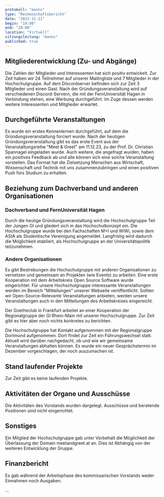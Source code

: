 ```yaml
---
protokoll: "manns"
type: "Rechenschaftsbericht"
date: "2023-11-11"
begin: "19:00"
end: "20:00"
location: "Virtuell"
sitzungsleitung: "manns"
published: true
---
```


## Mitgliederentwicklung (Zu- und Abgänge)

Die Zahlen der Mitglieder und Interessenten hat sich positiv entwickelt. Zur Zeit haben wir 24 Teilnehmer auf unserer Mailingliste und 7 Mitglieder in der Hochschulgruppe. Auf dem Discordserver befinden sich zur Zeit 3 Mitglieder und einen Gast. Nach der Gründungsveranstaltung wird auf verschiedenen Discord-Servern, die mit der FernUniversität Hagen in Verbindung stehen, eine Werbung durchgeführt. Im Zuge dessen werden weitere Interessenten und Mitglieder erwartet.

## Durchgeführte Veranstaltungen

Es wurde ein erstes Kennenlernen durchgeführt, auf dem die Gründungsveranstaltung forciert wurde. Nach der heutigen Gründungsveranstaltung gibt es das erste Event aus der Veranstaltungsreihe "Meet & Greet" am 11.12.23, zu der Prof. Dr. Christian Spannagel eingeladen wurde. Auch weitere, die angefragt wurden, haben ein positives Feedback ab und alle können sich eine solche Veranstaltung vorstellen. Das Format hat die Zielsetzung Menschen aus Wirtschaft, Wissenschaft und Technik mit uns zusammenzubringen und einen positiven Push fürs Studium zu erhalten.

## Beziehung zum Dachverband und anderen Organisationen

### Dachverband und FernUniversität Hagen

Durch die heutige Gründungsveranstaltung wird die Hochschulgruppe Teil der Jungen GI und gliedert sich in das Hochschulkonzept ein. Die Hochschulgruppe wurde bei den Fachschaften M+I und WiWi, sowie dem AStA als Studentische Vereinigung angemeldet. Langfristig wird dadurch die Möglichkeit etabliert, als Hochschulgruppe an der Universitätspolitik teilzunehmen.

### Andere Organisationen

Es gibt Bestrebungen die Hochschulgruppe mit anderen Organisationen zu vernetzen und gemeinsam an Projekten (wie Events) zu arbeiten. Eine erste Kooperation mit dem Arbeitskreis Open Source Software wurde eingerichtet. Für unsere Hochschulgruppe interessante Veranstaltungen werden im Bereich "Mitteilungen" unserer Webseite veröffentlicht. Sollten wir Open-Source-Relevante Veranstaltungen anbieten, werden unsere Veranstaltungen auch in den Mitteilungen des Arbeitskreises eingereicht.

Der Goetheclub in Frankfurt arbeitet an einer Kooperation der Regionalgruppe der GI Rhein-Main mit unserer Hochschulgruppe. Zur Zeit gibt es hier aber noch nichts konkretes zu berichten.

Die Hochschulgruppe hat Kontakt aufgenommen mit der Regionalgruppe Dortmund aufgenommen. Dort findet zur Zeit ein Führungswechsel statt. Aktuell wird darüber nachgedacht, ob und wie wir gemeinsame Veranstaltungen abhalten können. Es wurde ein neuer Gesprächstermin im Dezember vorgeschlagen, der noch auszumachen ist.

## Stand laufender Projekte

Zur Zeit gibt es keine laufenden Projekte.

## Aktivitäten der Organe und Ausschüsse

Die Aktivitäten des Vorstands wurden dargelegt. Ausschüsse und beratende Positionen sind nicht eingerichtet.

## Sonstiges

Ein Mitglied der Hochschulgruppe gab unter Vorbehalt die Möglichkeit der Überlassung der Domain meetandgreet.at an. Dies ist Abhängig von der weiteren Entwicklung der Gruppe.

## Finanzbericht

Es gab während der Arbeitsphase des kommissarischen Vorstands weder Einnahmen noch Ausgaben.

...
